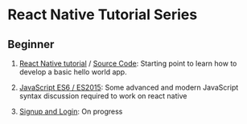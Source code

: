 # React Native Tutorial Series

## Beginner

1. [React Native tutorial](https://www.youtube.com/watch?v=kFEs5WB7NB0) / [Source Code](t1_helloworld/): Starting point to learn how to develop a basic hello world app.

2. [JavaScript ES6 / ES2015](https://youtu.be/7LnGAsErYYU): Some advanced and modern JavaScript syntax discussion required to work on react native
3. [Signup and Login](signup_login/): On progress
